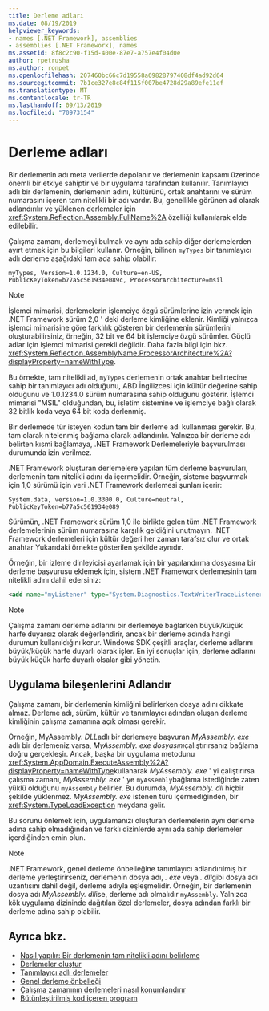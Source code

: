 ```yaml
---
title: Derleme adları
ms.date: 08/19/2019
helpviewer_keywords:
- names [.NET Framework], assemblies
- assemblies [.NET Framework], names
ms.assetid: 8f8c2c90-f15d-400e-87e7-a757e4f04d0e
author: rpetrusha
ms.author: ronpet
ms.openlocfilehash: 207460bc66c7d19558a69828797408df4ad92d64
ms.sourcegitcommit: 7b1ce327e8c84f115f007be4728d29a89efe11ef
ms.translationtype: MT
ms.contentlocale: tr-TR
ms.lasthandoff: 09/13/2019
ms.locfileid: "70973154"
---
```

# <a name="assembly-names"></a>Derleme adları
Bir derlemenin adı meta verilerde depolanır ve derlemenin kapsamı üzerinde önemli bir etkiye sahiptir ve bir uygulama tarafından kullanılır. Tanımlayıcı adlı bir derlemenin, derlemenin adını, kültürünü, ortak anahtarını ve sürüm numarasını içeren tam nitelikli bir adı vardır. Bu, genellikle görünen ad olarak adlandırılır ve yüklenen derlemeler için <xref:System.Reflection.Assembly.FullName%2A> özelliği kullanılarak elde edilebilir.  
  
 Çalışma zamanı, derlemeyi bulmak ve aynı ada sahip diğer derlemelerden ayırt etmek için bu bilgileri kullanır. Örneğin, bilinen `myTypes` bir tanımlayıcı adlı derleme aşağıdaki tam ada sahip olabilir:  
  
```  
myTypes, Version=1.0.1234.0, Culture=en-US, PublicKeyToken=b77a5c561934e089c, ProcessorArchitecture=msil  
```  
  
> [!NOTE]
> İşlemci mimarisi, derlemelerin işlemciye özgü sürümlerine izin vermek için .NET Framework sürüm 2,0 ' deki derleme kimliğine eklenir. Kimliği yalnızca işlemci mimarisine göre farklılık gösteren bir derlemenin sürümlerini oluşturabilirsiniz, örneğin, 32 bit ve 64 bit işlemciye özgü sürümler. Güçlü adlar için işlemci mimarisi gerekli değildir. Daha fazla bilgi için bkz. <xref:System.Reflection.AssemblyName.ProcessorArchitecture%2A?displayProperty=nameWithType>.  
  
 Bu örnekte, tam nitelikli ad, `myTypes` derlemenin ortak anahtar belirtecine sahip bir tanımlayıcı adı olduğunu, ABD İngilizcesi için kültür değerine sahip olduğunu ve 1.0.1234.0 sürüm numarasına sahip olduğunu gösterir. İşlemci mimarisi "MSIL" olduğundan, bu, işletim sistemine ve işlemciye bağlı olarak 32 bitlik koda veya 64 bit koda derlenmiş.  
  
 Bir derlemede tür isteyen kodun tam bir derleme adı kullanması gerekir. Bu, tam olarak nitelenmiş bağlama olarak adlandırılır. Yalnızca bir derleme adı belirten kısmi bağlamaya, .NET Framework Derlemeleriyle başvurulması durumunda izin verilmez.  
  
 .NET Framework oluşturan derlemelere yapılan tüm derleme başvuruları, derlemenin tam nitelikli adını da içermelidir. Örneğin, sisteme başvurmak için 1,0 sürümü için veri .NET Framework derlemesi şunları içerir:  
  
```  
System.data, version=1.0.3300.0, Culture=neutral, PublicKeyToken=b77a5c561934e089  
```  
  
 Sürümün, .NET Framework sürüm 1,0 ile birlikte gelen tüm .NET Framework derlemelerinin sürüm numarasına karşılık geldiğini unutmayın. .NET Framework derlemeleri için kültür değeri her zaman tarafsız olur ve ortak anahtar Yukarıdaki örnekte gösterilen şekilde aynıdır.  
  
 Örneğin, bir izleme dinleyicisi ayarlamak için bir yapılandırma dosyasına bir derleme başvurusu eklemek için, sistem .NET Framework derlemesinin tam nitelikli adını dahil edersiniz:  
  
```xml  
<add name="myListener" type="System.Diagnostics.TextWriterTraceListener, System, Version=1.0.3300.0, Culture=neutral, PublicKeyToken=b77a5c561934e089" initializeData="c:\myListener.log" />  
```  
  
> [!NOTE]
> Çalışma zamanı derleme adlarını bir derlemeye bağlarken büyük/küçük harfe duyarsız olarak değerlendirir, ancak bir derleme adında hangi durumun kullanıldığını korur. Windows SDK çeşitli araçlar, derleme adlarını büyük/küçük harfe duyarlı olarak işler. En iyi sonuçlar için, derleme adlarını büyük küçük harfe duyarlı olsalar gibi yönetin.  
  
## <a name="name-application-components"></a>Uygulama bileşenlerini Adlandır  
 Çalışma zamanı, bir derlemenin kimliğini belirlerken dosya adını dikkate almaz. Derleme adı, sürüm, kültür ve tanımlayıcı adından oluşan derleme kimliğinin çalışma zamanına açık olması gerekir.  
  
 Örneğin, MyAssembly. *DLL*adlı bir derlemeye başvuran *MyAssembly. exe* adlı bir derlemeniz varsa, *MyAssembly. exe dosyasını*çalıştırırsanız bağlama doğru gerçekleşir. Ancak, başka bir uygulama metodunu <xref:System.AppDomain.ExecuteAssembly%2A?displayProperty=nameWithType>kullanarak *MyAssembly. exe* ' yi çalıştırırsa çalışma zamanı, *MyAssembly. exe* ' ye `myAssembly`bağlama istediğinde zaten yüklü olduğunu `myAssembly` belirler. Bu durumda, *MyAssembly. dll* hiçbir şekilde yüklenmez. *MyAssembly. exe* istenen türü içermediğinden, bir <xref:System.TypeLoadException> meydana gelir.  
  
 Bu sorunu önlemek için, uygulamanızı oluşturan derlemelerin aynı derleme adına sahip olmadığından ve farklı dizinlerde aynı ada sahip derlemeler içerdiğinden emin olun.  
  
> [!NOTE]
> .NET Framework, genel derleme önbelleğine tanımlayıcı adlandırılmış bir derleme yerleştirirseniz, derlemenin dosya adı, *. exe* veya *. dll*gibi dosya adı uzantısını dahil değil, derleme adıyla eşleşmelidir. Örneğin, bir derlemenin dosya adı *MyAssembly. dll*ise, derleme adı olmalıdır `myAssembly`. Yalnızca kök uygulama dizininde dağıtılan özel derlemeler, dosya adından farklı bir derleme adına sahip olabilir.  
  
## <a name="see-also"></a>Ayrıca bkz.

- [Nasıl yapılır: Bir derlemenin tam nitelikli adını belirleme](find-fully-qualified-name.md)
- [Derlemeler oluştur](create.md)
- [Tanımlayıcı adlı derlemeler](strong-named.md)
- [Genel derleme önbelleği](../../framework/app-domains/gac.md)
- [Çalışma zamanının derlemeleri nasıl konumlandırır](../../framework/deployment/how-the-runtime-locates-assemblies.md)
- [Bütünleştirilmiş kod içeren program](program.md)
